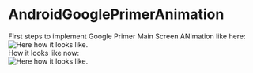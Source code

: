 # AndroidGooglePrimerAnimation
First steps to implement Google Primer Main Screen ANimation like here: <br />
![Here how it looks like.](https://media.giphy.com/media/ZSdyNPdtd6Fri/giphy.gif)
<br />
How it looks like now: <br />
![Here how it looks like.](https://media.giphy.com/media/wglKt6s9Kmu64/giphy.gif)
